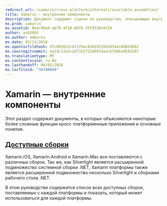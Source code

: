 ```yaml
---
redirect_url: /xamarin/cross-platform/internals/available-assemblies/
title: Xamarin — внутренние компоненты
description: Документ содержит ссылки на руководства, описывающие внутренних компонентов Xamarin. В настоящее время он связывает документ доступных сборок.
ms.prod: xamarin
ms.assetid: 0bec99a9-ab79-4f10-8d7b-35f9338c0728
author: asb3993
ms.author: amburns
ms.date: 03/13/2018
ms.openlocfilehash: d7c001023cd1f29ac85659235b5954dc8d054562
ms.sourcegitcommit: ea1dc12a3c2d7322f234997daacbfdb6ad542507
ms.translationtype: MT
ms.contentlocale: ru-RU
ms.lasthandoff: 06/05/2018
ms.locfileid: "34780049"
---
```

# <a name="xamarin--internals"></a>Xamarin — внутренние компоненты

Этот раздел содержит документы, в которых объясняются некоторые более сложные функции кросс платформенные приложения и основные понятия.

## <a name="available-assembliescross-platforminternalsavailable-assembliesmd"></a>[Доступные сборки](~/cross-platform/internals/available-assemblies.md)

Xamarin.iOS, Xamarin.Android и Xamarin.Mac все поставляются с различных сборок. Так же, как Silverlight является расширенной подмножество системной сборки .NET, Xamarin платформы также является расширенной подмножество несколько Silverlight и сборками рабочего стола .NET.

В этом руководстве содержится список всех доступных сборок, поставляемых с каждой платформы и показать, который может использоваться для каждой платформы.



